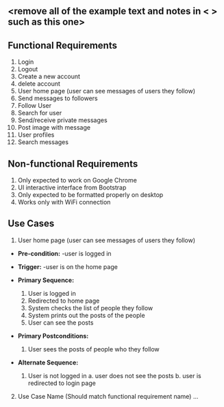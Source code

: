 ## <remove all of the example text and notes in < > such as this one>

## Functional Requirements

1. Login
2. Logout
3. Create a new account
4. delete account
5. User home page (user can see messages of users they follow)
6. Send messages to followers
7. Follow User
8. Search for user
9. Send/receive private messages
10. Post image with message
11. User profiles
12. Search messages

## Non-functional Requirements

1. Only expected to work on Google Chrome
2. UI interactive interface from Bootstrap
3. Only expected to be formatted properly on desktop
4. Works only with WiFi connection 

## Use Cases

1. User home page (user can see messages of users they follow)
- **Pre-condition:** 
  -user is logged in

- **Trigger:**
  -user is on the home page 

- **Primary Sequence:**
  
  1. User is logged in
  2. Redirected to home page
  3. System checks the list of people they follow
  4. System prints out the posts of the people
  5. User can see the posts
  
- **Primary Postconditions:** <can be a list or short description> 
  1. User sees the posts of people who they follow
  
- **Alternate Sequence:** <you can have more than one alternate sequence to describe multiple issues that may arise>
  
  1. User is not logged in
    a. user does not see the posts
    b. user is redirected to login page

2. Use Case Name (Should match functional requirement name)
   ...
